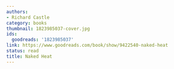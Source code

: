 ```yaml
---
authors:
- Richard Castle
category: books
thumbnail: 1823985037-cover.jpg
ids:
  goodreads: '1823985037'
link: https://www.goodreads.com/book/show/9422540-naked-heat
status: read
title: Naked Heat
---
```

